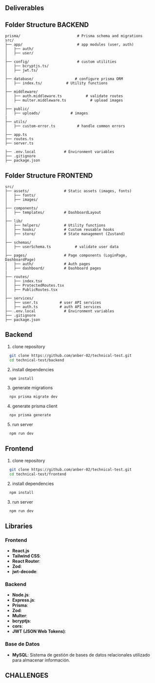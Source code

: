 ## Deliverables

## Folder Structure BACKEND
```
prisma/                          # Prisma schema and migrations
src/
├── app/                         # app modules (user, auth)
│   ├── auth/
│   ├── user/
│
├── config/                      # custom utilities
│   ├── bcryptjs.ts/        
│   ├── jwt.ts/         
│
├── database/                   # configure prisma ORM
│   ├── index.ts/           # Utility functions
│
├── middleware/                   
│   ├── auth.middleware.ts           # validate routes
│   ├── multer.middleware.ts           # upload images
│
├── public/
│   ├── uploads/              # images
|
├── utils/                
│   ├── custom-error.ts          # handle common errors
│
├── app.ts            
├── routes.ts             
├── server.ts            
             
├── .env.local             # Environment variables
├── .gitignore
├── package.json
```
## Folder Structure FRONTEND
```
src/
├── assets/                # Static assets (images, fonts)
│   ├── fonts/
│   ├── images/
│
├── components/           
│   ├── templates/         # DashboardLayout
│
├── lib/                   
│   ├── helpers/           # Utility functions
│   ├── hooks/             # Custom reusable hooks
│   ├── store/             # State management (Zustand)
│
├── schemas/                   
│   ├── userSchema.ts           # validate user data
│
├── pages/                 # Page components (LoginPage, DashboardPage)
│   ├── auth/              # Auth pages
│   ├── dashboard/         # Dashboard pages
|
├── routes/                
│   ├── index.tsx
│   ├── ProtectedRoutes.tsx
│   ├── PublicRoutes.tsx
│
├── services/
│   ├── user.ts          # user API services
│   ├── auth.ts          # auth API services
├── .env.local             # Environment variables
├── .gitignore
├── package.json
```


## Backend 
1. clone repository
 ```bash
   git clone https://github.com/anber-02/technical-test.git
   cd technical-test/backend
 ```
2. install dependencies
 ```bash
   npm install
 ```

3. generate migrations
 ```bash
   npx prisma migrate dev
 ```
4. generate prisma client
 ```bash
   npx prisma generate
 ```
5. run server
 ```bash
   npm run dev
 ```


## Frontend 
1. clone repository
 ```bash
   git clone https://github.com/anber-02/technical-test.git
   cd technical-test/frontend
 ```
2. install dependencies
 ```bash
   npm install
 ```
3. run server
 ```bash
   npm run dev
 ```

## Libraries

### Frontend
- **React.js**
- **Tailwind CSS**:
- **React Router**:
- **Zod**:
- **jwt-decode**:

### Backend
- **Node.js**:
- **Express.js**:
- **Prisma**:
- **Zod**:
- **Multer**:
- **bcryptjs**:
- **cors**:
- **JWT (JSON Web Tokens)**:

### Base de Datos
- **MySQL**: Sistema de gestión de bases de datos relacionales utilizado para almacenar información.


## CHALLENGES


